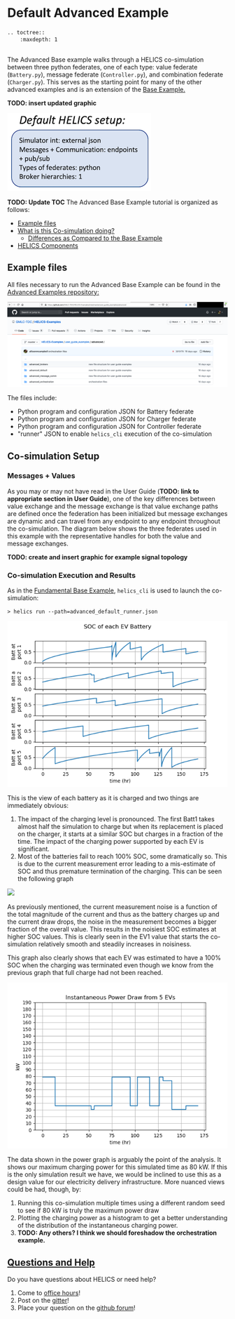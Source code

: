 # Default Advanced Example




```eval_rst
.. toctree::
    :maxdepth: 1


```


The Advanced Base example walks through a HELICS co-simulation between three python federates, one of each type: value federate (`Battery.py`), message federate (`Controller.py`), and combination federate (`Charger.py`). This serves as the starting point for many of the other advanced examples and is an extension of the [Base Example.](../fundamental_examples/fundamental_default.md)

**TODO: insert updated graphic**


![](../../../img/advanced_default_setup.png)


**TODO: Update TOC**
The Advanced Base Example tutorial is organized as follows:

* [Example files](#example-files)  
* [What is this Co-simulation doing?](#what-is-this-co-simulation-doing)
  * [Differences as Compared to the Base Example](#differences-as-compared-to-the-base-example)
* [HELICS Components](#helics-components) 






## Example files

All files necessary to run the Advanced Base Example can be found in the [Advanced Examples repository:](https://github.com/GMLC-TDC/HELICS-Examples/tree/master/user_guide_examples/advanced/advanced_default)

[![](../../../img/advanced_examples_github.png)](https://github.com/GMLC-TDC/HELICS-Examples/tree/master/user_guide_examples/advanced/fundamental_default)

The files include:

* Python program and configuration JSON for Battery federate
* Python program and configuration JSON for Charger federate
* Python program and configuration JSON for Controller federate
* "runner" JSON to enable `helics_cli` execution of the co-simulation


## Co-simulation Setup

### Messages + Values
As you may or may not have read in the User Guide (**TODO: link to appropriate section in User Guide**), one of the key differences between value exchange and the message exchange is that value exchange paths are defined once the federation has been initialized but message exchanges are dynamic and can travel from any endpoint to any endpoint throughout the co-simulation. The diagram below shows the three federates used in this example with the representative handles for both the value and message exchanges.


**TODO: create and insert graphic for example signal topology**



### Co-simulation Execution and Results
As in the [Fundamental Base Example](../fundamental_examples/fundamental_default.md), `helics_cli` is used to launch the co-simulation:

```
> helics run --path=advanced_default_runner.json
```


![](../../../img/advanced_default_battery_SOCs.png)

This is the view of each battery as it is charged and two things are immediately obvious:

1. The impact of the charging level is pronounced. The first Batt1 takes almost half the simulation to charge but when its replacement is placed on the charger, it starts at a similar SOC but charges in a fraction of the time. The impact of the charging power supported by each EV is significant.
2. Most of the batteries fail to reach 100% SOC, some dramatically so. This is due to the current measurement error leading to a mis-estimate of SOC and thus premature termination of the charging. This can be seen the following graph

![](../../../img/advanced_default_estimage_socs.png)

As previously mentioned, the current measurement noise is a function of the total magnitude of the current and thus as the battery charges up and the current draw drops, the noise in the measurement becomes a bigger fraction of the overall value. This results in the noisiest SOC estimates at higher SOC values. This is clearly seen in the EV1 value that starts the co-simulation relatively smooth and steadily increases in noisiness. 

This graph also clearly shows that each EV was estimated to have a 100% SOC when the charging was terminated even though we know from the previous graph that full charge had not been reached.


![](../../../img/advanced_default_charging_power.png)

The data shown in the power graph is arguably the point of the analysis. It shows our maximum charging power for this simulated time as 80 kW. If this is the only simulation result we have, we would be inclined to use this as a design value for our electricity delivery infrastructure. More nuanced views could be had, though, by:

1. Running this co-simulation multiple times using a different random seed to see if 80 kW is truly the maximum power draw
2. Plotting the charging power as a histogram to get a better understanding of the distribution of the instantaneous charging power.
3. **TODO: Any others? I think we should foreshadow the orchestration example.**




## [Questions and Help](../support.md)

Do you have questions about HELICS or need help?  

1. Come to [office hours](mailto:helicsteam@helics.org)!
2. Post on the [gitter](https://gitter.im/GMLC-TDC/HELICS)!
3. Place your question on the [github forum](https://github.com/GMLC-TDC/HELICS/discussions)!

